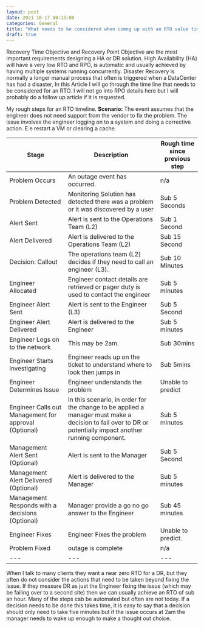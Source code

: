 ```yaml
---
layout: post
date: 2021-10-17 00:13:00
categories: General
title: "What needs to be considered when comng up with an RTO value time."
draft: true
---
```

Recovery Time Objective and Recovery Point Objective are the most important requirements designing a HA or DR solution. High Availability (HA) will have a very low RTO and RPO, is automatic and usually achieved by having multiple systems running concurrently. Disaster Recovery is normally a longer manual process that often is triggered when a DataCenter has had a disaster,  In this Article I will go through the time line that needs to be considered for an RTO. I will not go into RPO details here but I will probably do a follow up article if it is requested.

<!--more-->

My rough steps for an RTO timeline.
**Scenario:**  The event assumes that the engineer does not need support from the vendor to fix the problem. The issue involves the engineer logging on to a system and doing a corrective action. E.e restart a VM or clearing a cache.

Stage | Description | Rough time since previous step
---|---|---
Problem Occurs | An outage event has occurred. | n/a
Problem Detected | Monitoring Solution has detected there was a problem or it was discovered by a user | Sub 5 Seconds
Alert Sent | Alert is sent to the Operations Team (L2) | Sub 1 Second
Alert Delivered | Alert is delivered to the Operations Team (L2) | Sub 15 Second
Decision: Callout |  The operations team (L2) decides if they need to call  an engineer (L3).  | Sub 10 Minutes
Engineer Allocated | Engineer contact details are retrieved or pager duty is used to contact the engineer | Sub 5 minutes
Engineer Alert Sent | Alert is sent to the Engineer (L3) | Sub 5 Second
Engineer Alert Delivered | Alert is delivered to the Engineer | Sub 5 minutes
Engineer Logs on to the network | This may be 2am. | Sub 30mins
Engineer Starts investigating | Engineer reads up on the ticket to understand where to look then jumps in | Sub 5mins
Engineer Determines Issue | Engineer understands the problem | Unable to predict
Engineer Calls out Management for approval (Optional) | In this scenario, in order for the change to be applied a manager must make a decision to fail over to DR or potentially impact another running component. | Sub 5 minutes
Management Alert Sent  (Optional)  | Alert is sent to the Manager | Sub 5 Second
Management Alert Delivered  (Optional)  | Alert is delivered to the Manager | Sub 5 minutes
Management Responds with  a decisions  (Optional)  | Manager provide a go no go answer to the Engineer | Sub 45 minutes
Engineer Fixes | Engineer Fixes the problem | Unable to predict.
Problem Fixed | outage is complete | n/a
---|---|---


When I talk to many clients they want a near zero RTO for a DR, but they often do not consider the actions that need to be taken beyond fixing the issue. If they measure DR as just the Engineer fixing the issue (which may be failing over to a second site) then we can usually achieve an RTO of sub an hour. Many of the steps cab be automated but often are not today. If a decision needs to be done this takes time, it is easy to say that a decision should only need to take five minutes but if the issue occurs at 2am the manager needs to wake up enough to make a thought out choice.
